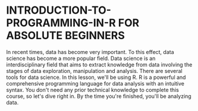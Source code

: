 # INTRODUCTION-TO-PROGRAMMING-IN-R FOR ABSOLUTE BEGINNERS
In recent times, data has become very important. To this effect, data science has become a more popular field. 
Data science is an interdisciplinary field that aims to extract knowledge from data involving the stages of data exploration, manipulation and analysis.
There are several tools for data science. In this lesson, we'll be using R. R is a powerful and comprehensive programming language for data analysis with an intuitive syntax. 
You don't need any prior technical knowledge to complete this course, so let's dive right in. By the time you're finished, you'll be analyzing data.
